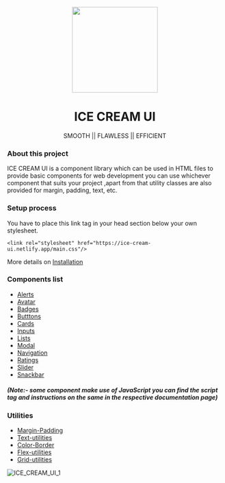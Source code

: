 <p align="center">
  <img width="200" src="https://user-images.githubusercontent.com/68146697/154864432-e70464a8-a339-4174-bfed-4aeb8a8810a9.svg">
 <h1 align="center">
    ICE CREAM UI
</h1>
</p>

<p align="center">
   SMOOTH || FLAWLESS || EFFICIENT
</p>
<h3>About this project</h3>
<p>ICE CREAM UI is a component library which can be used in HTML files to provide basic components for web development you can use whichever component that suits your project ,apart from that utility classes are also provided for margin, padding, text, etc.</p>
<h3>Setup process</h3>
You have to place this link tag in your head section below your own stylesheet.

```
<link rel="stylesheet" href="https://ice-cream-ui.netlify.app/main.css"/>
```
More details on [Installation](https://ice-cream-ui.netlify.app/components/alerts/alert)

### Components list
* [Alerts](https://ice-cream-ui.netlify.app/components/alerts/alert)
* [Avatar](https://ice-cream-ui.netlify.app/components/avatar/avatar)
* [Badges](https://ice-cream-ui.netlify.app/components/badges/badges)
* [Butttons](https://ice-cream-ui.netlify.app/components/buttons/buttons)
* [Cards](https://ice-cream-ui.netlify.app/components/cards/cards.html)
* [Inputs](https://ice-cream-ui.netlify.app/components/inputs/inputs)
* [Lists](https://ice-cream-ui.netlify.app/components/lists/list.html)
* [Modal](https://ice-cream-ui.netlify.app/components/modal/modal)
* [Navigation](https://ice-cream-ui.netlify.app/components/navigation/navigation)
* [Ratings](https://ice-cream-ui.netlify.app/components/ratings/ratings.html)
* [Slider](https://ice-cream-ui.netlify.app/components/slider/slider)
* [Snackbar](https://ice-cream-ui.netlify.app/components/snackbar/snackbar)


##### (Note:- some component make use of JavaScript you can find the script tag and instructions on the same in the respective documentation page)

### Utilities
* [Margin-Padding](https://ice-cream-ui.netlify.app/utilities/margin-paddings/margin-padding)
* [Text-utilities](https://ice-cream-ui.netlify.app/utilities/texts/text-utils)
* [Color-Border](https://ice-cream-ui.netlify.app/utilities/colors-borders/colors-borders)
* [Flex-utilities](https://ice-cream-ui.netlify.app/utilities/flex-utils/flex-utils)
* [Grid-utilities](https://ice-cream-ui.netlify.app/utilities/grid-utils/grid)


![ICE_CREAM_UI_1](https://user-images.githubusercontent.com/68146697/154867384-232deb68-a87a-4997-bab2-9bbdc423db98.gif)


